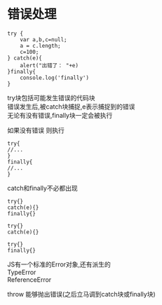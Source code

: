 # 错误处理  

	try {
		var a,b,c=null;
		a = c.length;
		c=100;
	} catch(e){
		alert("出错了： "+e)
	}finally{
		console.log('finally')
	}

try块包括可能发生错误的代码块  
错误发生后,被catch块捕捉,e表示捕捉到的错误  
无论有没有错误,finally块一定会被执行  

如果没有错误
则执行  

	try{
	//...
	}
	finally{
	//...
	}

catch和finally不必都出现  

	try{}
	catch(e){}
	finally{}
	
	try{}
	catch(e){}
	
	try{}
	finally{}


JS有一个标准的Error对象,还有派生的  
TypeError  
ReferenceError  

throw 能够抛出错误(之后立马调到catch块或finally块)   
 